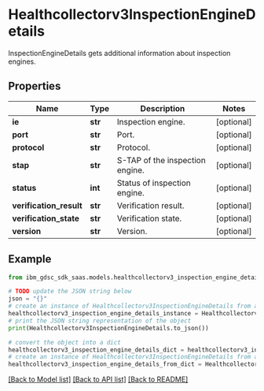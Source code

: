 # Healthcollectorv3InspectionEngineDetails

InspectionEngineDetails gets additional information about inspection engines.

## Properties

Name | Type | Description | Notes
------------ | ------------- | ------------- | -------------
**ie** | **str** | Inspection engine. | [optional] 
**port** | **str** | Port. | [optional] 
**protocol** | **str** | Protocol. | [optional] 
**stap** | **str** | S-TAP of the inspection engine. | [optional] 
**status** | **int** | Status of inspection engine. | [optional] 
**verification_result** | **str** | Verification result. | [optional] 
**verification_state** | **str** | Verification state. | [optional] 
**version** | **str** | Version. | [optional] 

## Example

```python
from ibm_gdsc_sdk_saas.models.healthcollectorv3_inspection_engine_details import Healthcollectorv3InspectionEngineDetails

# TODO update the JSON string below
json = "{}"
# create an instance of Healthcollectorv3InspectionEngineDetails from a JSON string
healthcollectorv3_inspection_engine_details_instance = Healthcollectorv3InspectionEngineDetails.from_json(json)
# print the JSON string representation of the object
print(Healthcollectorv3InspectionEngineDetails.to_json())

# convert the object into a dict
healthcollectorv3_inspection_engine_details_dict = healthcollectorv3_inspection_engine_details_instance.to_dict()
# create an instance of Healthcollectorv3InspectionEngineDetails from a dict
healthcollectorv3_inspection_engine_details_from_dict = Healthcollectorv3InspectionEngineDetails.from_dict(healthcollectorv3_inspection_engine_details_dict)
```
[[Back to Model list]](../README.md#documentation-for-models) [[Back to API list]](../README.md#documentation-for-api-endpoints) [[Back to README]](../README.md)


